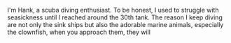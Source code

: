 
I'm Hank, a scuba diving enthusiast. To be honest, I used to struggle with seasickness until I reached around the 30th tank. The reason  I keep diving are not only the sink ships but also the adorable marine animals, especially the clownfish, when you approach them, they will 